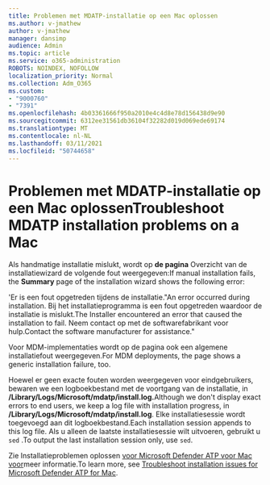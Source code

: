 ```yaml
---
title: Problemen met MDATP-installatie op een Mac oplossen
ms.author: v-jmathew
author: v-jmathew
manager: dansimp
audience: Admin
ms.topic: article
ms.service: o365-administration
ROBOTS: NOINDEX, NOFOLLOW
localization_priority: Normal
ms.collection: Adm_O365
ms.custom:
- "9000760"
- "7391"
ms.openlocfilehash: 4b03361666f950a2010e4c4d8e78d156438d9e90
ms.sourcegitcommit: 6312ee31561db36104f32282d019d069ede69174
ms.translationtype: MT
ms.contentlocale: nl-NL
ms.lasthandoff: 03/11/2021
ms.locfileid: "50744658"
---
```

# <a name="troubleshoot-mdatp-installation-problems-on-a-mac"></a><span data-ttu-id="e6b19-102">Problemen met MDATP-installatie op een Mac oplossen</span><span class="sxs-lookup"><span data-stu-id="e6b19-102">Troubleshoot MDATP installation problems on a Mac</span></span>

<span data-ttu-id="e6b19-103">Als handmatige installatie mislukt, wordt op **de pagina** Overzicht van de installatiewizard de volgende fout weergegeven:</span><span class="sxs-lookup"><span data-stu-id="e6b19-103">If manual installation fails, the **Summary** page of the installation wizard shows the following error:</span></span>

<span data-ttu-id="e6b19-104">'Er is een fout opgetreden tijdens de installatie.</span><span class="sxs-lookup"><span data-stu-id="e6b19-104">"An error occurred during installation.</span></span> <span data-ttu-id="e6b19-105">Bij het installatieprogramma is een fout opgetreden waardoor de installatie is mislukt.</span><span class="sxs-lookup"><span data-stu-id="e6b19-105">The Installer encountered an error that caused the installation to fail.</span></span> <span data-ttu-id="e6b19-106">Neem contact op met de softwarefabrikant voor hulp.</span><span class="sxs-lookup"><span data-stu-id="e6b19-106">Contact the software manufacturer for assistance."</span></span>

<span data-ttu-id="e6b19-107">Voor MDM-implementaties wordt op de pagina ook een algemene installatiefout weergegeven.</span><span class="sxs-lookup"><span data-stu-id="e6b19-107">For MDM deployments, the page shows a generic installation failure, too.</span></span>

<span data-ttu-id="e6b19-108">Hoewel er geen exacte fouten worden weergegeven voor eindgebruikers, bewaren we een logboekbestand met de voortgang van de installatie, in **/Library/Logs/Microsoft/mdatp/install.log.**</span><span class="sxs-lookup"><span data-stu-id="e6b19-108">Although we don't display exact errors to end users, we keep a log file with installation progress, in **/Library/Logs/Microsoft/mdatp/install.log**.</span></span> <span data-ttu-id="e6b19-109">Elke installatiesessie wordt toegevoegd aan dit logboekbestand.</span><span class="sxs-lookup"><span data-stu-id="e6b19-109">Each installation session appends to this log file.</span></span> <span data-ttu-id="e6b19-110">Als u alleen de laatste installatiesessie wilt uitvoeren, gebruikt u `sed` .</span><span class="sxs-lookup"><span data-stu-id="e6b19-110">To output the last installation session only, use `sed`.</span></span>

<span data-ttu-id="e6b19-111">Zie Installatieproblemen oplossen [voor Microsoft Defender ATP voor Mac voor](https://go.microsoft.com/fwlink/?linkid=2144615)meer informatie.</span><span class="sxs-lookup"><span data-stu-id="e6b19-111">To learn more, see [Troubleshoot installation issues for Microsoft Defender ATP for Mac](https://go.microsoft.com/fwlink/?linkid=2144615).</span></span>
